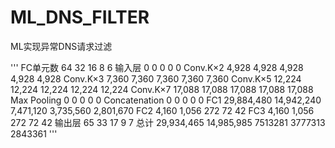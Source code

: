 # ML_DNS_FILTER
ML实现异常DNS请求过滤

'''
FC单元数        64          32          16         8         6
输入层          0           0           0          0         0
Conv.K×2       4,928       4,928       4,928      4,928      4,928
Conv.K×3       7,360       7,360       7,360      7,360      7,360
Conv.K×5       12,224      12,224      12,224     12,224     12,224
Conv.K×7       17,088      17,088      17,088     17,088     17,088
Max Pooling    0           0           0          0          0
Concatenation  0           0           0          0          0 
FC1            29,884,480  14,942,240  7,471,120  3,735,560  2,801,670
FC2            4,160       1,056       272        72         42
FC3            4,160       1,056       272        72         42
输出层          65          33          17         9          7
总计           29,934,465  14,985,985  7513281    3777313    2843361
'''
